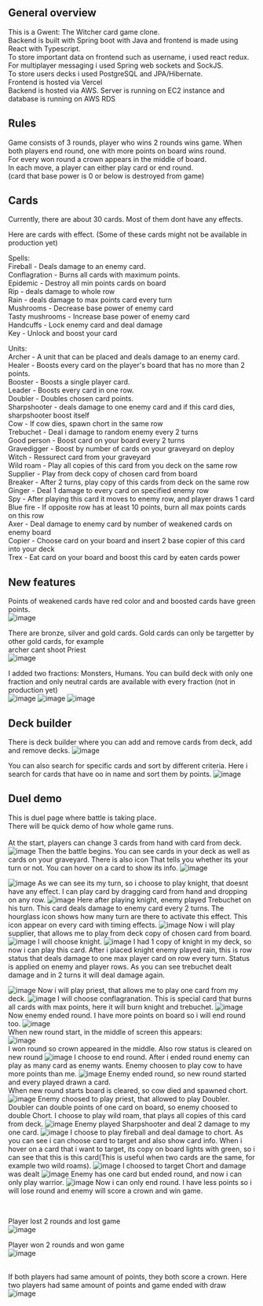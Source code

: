 

## General overview
This is a Gwent: The Witcher card game clone. <br>
Backend is built with Spring boot with Java and frontend is made using React with Typescript. <br>
To store important data on frontend such as username, i used react redux. <br>
For multiplayer messaging i used Spring web sockets and SockJS. <br>
To store users decks i used PostgreSQL and JPA/Hibernate. <br>
Frontend is hosted via Vercel <br>
Backend is hosted via AWS. Server is running on EC2 instance and database is running on AWS RDS <br>

## Rules
Game consists of 3 rounds, player who wins 2 rounds wins game. When both players end round, one with more points on board wins round. <br>
For every won round a crown appears in the middle of board. <br>
In each move, a player can either play card or end round.<br>
(card that base power is 0 or below is destroyed from game) <br>
## Cards
Currently, there are about 30 cards. Most of them dont have any effects.<br>

Here are cards with effect. 
(Some of these cards might not be available in production yet)

Spells: <br>
Fireball - Deals damage to an enemy card.<br>
Conflagration - Burns all cards with maximum points. <br>
Epidemic - Destroy all min points cards on board <br>
Rip - deals damage to whole row <br>
Rain - deals damage to max points card every turn <br>
Mushrooms - Decrease base power of enemy card<br>
Tasty mushrooms - Increase base power of enemy card<br>
Handcuffs - Lock enemy card and deal damage <br>
Key - Unlock and boost your card <br>

Units: <br>
Archer - A unit that can be placed and deals damage to an enemy card. <br>
Healer - Boosts every card on the player's board that has no more than 2 points. <br>
Booster - Boosts a single player card. <br>
Leader - Boosts every card in one row. <br>
Doubler - Doubles chosen card points. <br>
Sharpshooter - deals damage to one enemy card and if this card dies, sharpshooter boost itself <br>
Cow - If cow dies, spawn chort in the same row <br>
Trebuchet - Deal i damage to random enemy every 2 turns<br>
Good person - Boost card on your board every 2 turns<br>
Gravedigger - Boost by number of cards on your graveyard on deploy<br>
Witch - Ressurect card from your graveyard<br>
Wild roam - Play all copies of this card from you deck on the same row<br>
Supplier - Play from deck copy of chosen card from board <br>
Breaker - After 2 turns, play copy of this cards from deck on the same row <br>
Ginger - Deal 1 damage to every card on specified enemy row <br>
Spy - After playing this card it moves to enemy row, and player draws 1 card <br>
Blue fire - If opposite row has at least 10 points, burn all max points cards on this row <br>
Axer - Deal damage to enemy card by number of weakened cards on enemy board <br>
Copier - Choose card on your board and insert 2 base copier of this card into your deck <br>
Trex - Eat card on your board and boost this card by eaten cards power <br>

## New features
Points of weakened cards have red color and and boosted cards have green points. <br>
![image](https://github.com/PiotrJagla/GwentClone-MainProj/assets/76881722/3f0d6ccf-ec18-4e0c-8370-495f4dfe2441)

There are bronze, silver and gold cards. Gold cards can only be targetter by other gold cards, for example <br>
archer cant shoot Priest <br>
![image](https://github.com/PiotrJagla/GwentClone-MainProj/assets/76881722/3e948464-8128-4e59-a98c-e32fe139894a)

I added two fractions: Monsters, Humans. You can build deck with only one fraction and only neutral cards
are available with every fraction (not in production yet)<br>
![image](https://github.com/PiotrJagla/GwentClone-MainProj/assets/76881722/82891e53-d20c-48e6-95a0-aa027e553bde)
![image](https://github.com/PiotrJagla/GwentClone-MainProj/assets/76881722/094b976c-6ba7-4129-a99f-e3c04618fe8c)
![image](https://github.com/PiotrJagla/GwentClone-MainProj/assets/76881722/0cc04074-9f49-4e9d-ac9c-66c4517ce172)




## Deck builder
There is deck builder where you can add and remove cards from deck, add and remove decks. 
![image](https://github.com/PiotrJagla/GwentClone-MainProj/assets/76881722/2b47af2e-84f5-41cb-82a5-351d2bb7c9e2)

You can also search for specific cards and sort by different criteria. Here i search for cards that have oo in name and sort them by points.
![image](https://github.com/PiotrJagla/GwentClone-MainProj/assets/76881722/a5d2eda3-b992-46bd-9550-afad9b383ed2)



## Duel demo
This is duel page where battle is taking place. <br>
There will be quick demo of how whole game runs. <br>
<br>
At the start, players can change 3 cards from hand with card from deck.
![image](https://github.com/PiotrJagla/GwentClone-MainProj/assets/76881722/0a65085f-22c5-4782-98d1-9054024c2a23)
Then the battle begins. You can see cards in your deck as well as cards on your graveyard. There is also icon 
That tells you whether its your turn or not.
You can hover on a card to show its info.
![image](https://github.com/PiotrJagla/GwentClone-MainProj/assets/76881722/c08a3710-eaba-44dc-b98c-eee0b533a68a)

![image](https://github.com/PiotrJagla/GwentClone-MainProj/assets/76881722/1d90f158-24c6-4d6b-8b1e-a1e61426f4f5)
As we can see its my turn, so i choose to play knight, that doesnt have any effect. I can play card by dragging card from hand and dropping
on any row.
![image](https://github.com/PiotrJagla/GwentClone-MainProj/assets/76881722/01d436e8-7a1b-4d49-897b-3db94d7d88ed)
Here after playing knight, enemy played Trebuchet on his turn. This card deals damage to enemy card every 2 turns. The hourglass icon
shows how many turn are there to activate this effect. This icon appear on every card with timing effects.
![image](https://github.com/PiotrJagla/GwentClone-MainProj/assets/76881722/60e62583-4686-420c-8cd6-9ac6a0be3939)
Now i will play supplier, that allows me to play from deck copy of chosen card from board.
![image](https://github.com/PiotrJagla/GwentClone-MainProj/assets/76881722/cd486fd2-e8db-462f-970f-6a08b724be58)
I will choose knight.
![image](https://github.com/PiotrJagla/GwentClone-MainProj/assets/76881722/b647a59e-6360-4cff-9ddc-0ab90761c0ff)
I had 1 copy of knight in my deck, so now i can play this card. 
After i placed knight enemy played rain, this is row status that deals damage to one max player card on row every turn. 
Status is applied on enemy and player rows. As you can see trebuchet dealt damage and in 2 turns it will deal damage again.

![image](https://github.com/PiotrJagla/GwentClone-MainProj/assets/76881722/7e2c4813-6789-47d1-8d8a-f0994622c365)
Now i will play priest, that allows me to play one card from my deck.
![image](https://github.com/PiotrJagla/GwentClone-MainProj/assets/76881722/59b94e04-ef71-4f4f-ade1-081afb40ab16)
I will choose conflagranation. This is special card that burns all cards with max points, here it will burn knight and trebuchet.
![image](https://github.com/PiotrJagla/GwentClone-MainProj/assets/76881722/ec2fce2f-c331-4202-a2ef-d16fd8923e07)
Now enemy ended round. I have more points on board so i will end round too.
![image](https://github.com/PiotrJagla/GwentClone-MainProj/assets/76881722/e2b0bc61-41f1-48dc-911d-9f9012a2c00e)
<br>When new round start, in the middle of screen this appears:<br>
![image](https://github.com/PiotrJagla/GwentClone-MainProj/assets/76881722/d8634f5b-7e2f-4af6-80b9-b864f7702be3)
<br>I won round so crown appeared in the middle. Also row status is cleared on new round
![image](https://github.com/PiotrJagla/GwentClone-MainProj/assets/76881722/17448b7e-de27-4090-adeb-18e26657d421)
I choose to end round. After i ended round enemy can play as many card as enemy wants. Enemy choosen to play cow to have more points than me.
![image](https://github.com/PiotrJagla/GwentClone-MainProj/assets/76881722/41957724-ef02-43a0-86a9-9df73ff403e9)
Enemy ended round, so new round started and every played drawn a card. <br>
When new round starts board is cleared, so cow died and spawned chort.
![image](https://github.com/PiotrJagla/GwentClone-MainProj/assets/76881722/ed907b04-4ffe-4302-a0be-bdf1fd597bfb)
Enemy choosed to play priest, that allowed to play Doubler. Doubler can double points of one card on board, so enemy choosed to double Chort.
I choose to play wild roam, that plays all copies of this card from deck.
![image](https://github.com/PiotrJagla/GwentClone-MainProj/assets/76881722/108aec71-c8c6-48de-a0ab-0471f07ed498)
Enemy played Sharpshooter and deal 2 damage to my one card.
![image](https://github.com/PiotrJagla/GwentClone-MainProj/assets/76881722/9f5e1722-916c-4d9f-9b7b-57e8eeb6d640)
I choose to play fireball and deal damage to chort.
As you can see i can choose card to target and also show card info. When i hover on a card that i want to target,
its copy on board lights with green, so i can see that this is this card(This is useful when two cards are the same, for example two wild roams).
![image](https://github.com/PiotrJagla/GwentClone-MainProj/assets/76881722/7bbc652a-cf38-46d9-a790-f280ee5c05c0)
I choosed to target Chort and damage was dealt
![image](https://github.com/PiotrJagla/GwentClone-MainProj/assets/76881722/f59ca257-1907-48c4-8416-a96ce2cecab1)
Enemy has one card but ended round, and now i can only play warrior.
![image](https://github.com/PiotrJagla/GwentClone-MainProj/assets/76881722/678a951e-1bbd-4e88-ad25-260a67963f29)
Now i can only end round. I have less points so i will lose round and enemy will score a crown and win game. 























<br>


Player lost 2 rounds and lost game <br>
![image](https://github.com/PiotrJagla/GwentClone-MainProj/assets/76881722/e8740511-dc1e-40e6-8174-b07ec354009d)



Player won 2 rounds and won game <br>
![image](https://github.com/PiotrJagla/GwentClone-MainProj/assets/76881722/16fdb528-e908-457e-8943-2fbe81a2e3e9)



<br>If both players had same amount of points, they both score a crown. Here two players had same amount of points and game ended with draw<br>
![image](https://github.com/PiotrJagla/MyCardGame-MainProj/assets/76881722/3ceeddc5-9664-4f9c-a8ca-89237f3a8e98)













